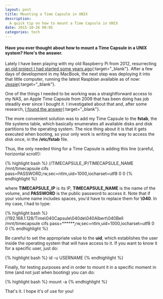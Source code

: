 ```yaml
---
layout: post
title: Mounting a Time Capsule in UNIX
description:
  A quick tip on how to mount a Time Capsule in UNIX
date: 2015-10-26 00:05
categories: tech
---
```


#### Have you ever thought about how to mount a Time Capsule in a UNIX system? Here's the answer.

Lately I have been playing with my old Raspberry Pi from 2012, resurrecting [an old project I had started some years ago](https://github.com/albertbellonch/walter-bishop){:target="_blank"}. After a few days of development in my MacBook, the next step was deploying it into that little computer, running the latest Raspbian available as of now: [Jessie](https://www.raspberrypi.org/downloads/raspbian/){:target="_blank"}.

One of the things I needed to be working was a straightforward access to my NAS, an Apple Time Capsule from 2009 that has been doing has job steadily ever since I bought it. I investigated about that and, after some research, [I found the answer](http://raspberrypi.stackexchange.com/questions/8386/how-to-mount-time-capsule-from-raspberry-pi){:target="_blank"}.

The more convenient solution was to add my Time Capsule to the **fstab**, the file systems table, which basically enumerates all available disks and disk partitions to the operating system. The nice thing about it is that it gets executed when booting, so your only work is writing the way to access the disk once, in the **/etc/fstab** file.

Thus, the only needed thing for a Time Capsule is adding this line (careful, horizontal scroll!):

{% highlight bash %}
//TIMECAPSULE_IP/TIMECAPSULE_NAME /mnt/timecapsule cifs pass=PASSWORD,rw,sec=ntlm,uid=1000,iocharset=utf8 0 0
{% endhighlight %}

where **TIMECAPSULE_IP** is its IP, **TIMECAPSULE_NAME** is the name of the volume, and **PASSWORD** is the public password to access it. Note that if your volume name includes spaces, you'd have to replace them for **\040**. In my case, I had to type:

{% highlight bash %}
//192.168.1.128/Time\040Capsule\040de\040Albert\040Bell /mnt/timecapsule cifs pass=******,rw,sec=ntlm,uid=1000,iocharset=utf8 0 0
{% endhighlight %}

Be careful to set the appropriate value to the **uid**, which establishes the user inside the operating system that will have access to it. If you want to know it for a specific user, just do:

{% highlight bash %}
id -u USERNAME
{% endhighlight %}

Finally, for testing purposes and in order to mount it in a specific moment in time (and not just when booting) you can do:

{% highlight bash %}
mount -a
{% endhighlight %}

That's it. I hope it's of use for you!

